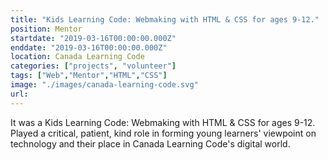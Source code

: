 ```yaml
---
title: "Kids Learning Code: Webmaking with HTML & CSS for ages 9-12."
position: Mentor
startdate: "2019-03-16T00:00:00.000Z"
enddate: "2019-03-16T00:00:00.000Z"
location: Canada Learning Code
categories: ["projects", "volunteer"]
tags: ["Web","Mentor","HTML","CSS"]
image: "./images/canada-learning-code.svg"
url:
---
```


It was a Kids Learning Code: Webmaking with HTML & CSS for ages 9-12.  Played a critical, patient, kind role in forming young learners' viewpoint on technology and their place in Canada Learning Code's digital world.